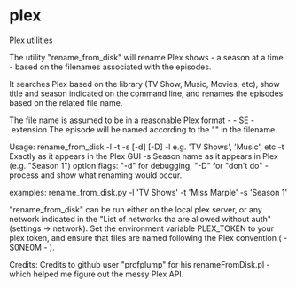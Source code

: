# plex
Plex utilities

The utility "rename_from_disk" will rename Plex shows - a season at a
time - based on the filenames associated with the episodes.

It searches Plex based on the library (TV Show, Music, Movies, etc),
show title and season indicated on the command line, and renames the
episodes based on the related file name.

The file name is assumed to be in a reasonable Plex format -
    <show title> - S<nn>E<nn> - <extra stuff>.extension
The episode will be named according to the "<extra stuff>" in the filename.

Usage:
  rename_from_disk -l <library> -t <show title> -s <season> [-d] [-D]
  	-l <library>		e.g. 'TV Shows', 'Music', etc
	-t <show title>	Exactly as it appears in the Plex GUI
  	-s <season>        Season name as it appears in Plex (e.g. "Season 1")
option flags: "-d" for debugging, "-D" for "don't do" - process and
  show what renaming would occur.

examples:
	rename_from_disk.py -l 'TV Shows' -t 'Miss Marple' -s 'Season 1'

"rename_from_disk" can be run either on the local plex server, or any
network indicated in the "List of networks tha are allowed without
auth" (settings -> network).  Set the environment variable PLEX_TOKEN
to your plex token, and ensure that files are named following the Plex
convention (<show name> - S0NE0M - <episode-name>).

Credits:
	Credits to github user "profplump" for his renameFromDisk.pl -
	which helped me figure out the messy Plex API.
